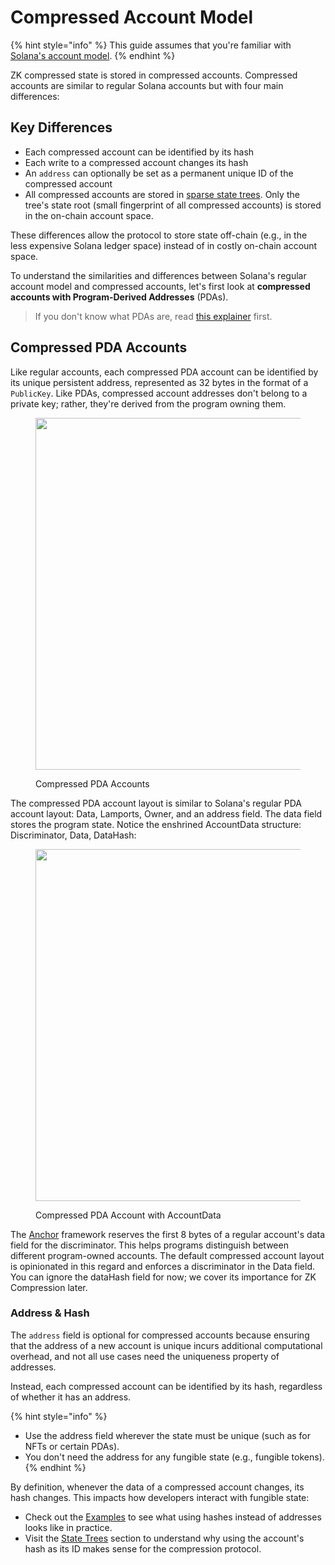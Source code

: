 # Compressed Account Model

{% hint style="info" %}
This guide assumes that you're familiar with [Solana's account model](https://solana.com/docs/core/accounts).
{% endhint %}

ZK compressed state is stored in compressed accounts. Compressed accounts are similar to regular Solana accounts but with four main differences:

## Key Differences <a href="#key-differences" id="key-differences"></a>

* Each compressed account can be identified by its hash
* Each write to a compressed account changes its hash
* An `address` can optionally be set as a permanent unique ID of the compressed account
* All compressed accounts are stored in [sparse state trees](https://www.zkcompression.com/learn/core-concepts/state-trees). Only the tree's state root (small fingerprint of all compressed accounts) is stored in the on-chain account space.

These differences allow the protocol to store state off-chain (e.g., in the less expensive Solana ledger space) instead of in costly on-chain account space.

To understand the similarities and differences between Solana's regular account model and compressed accounts, let's first look at **compressed accounts with Program-Derived Addresses** (PDAs).

> If you don't know what PDAs are, read [this explainer](https://solana.com/docs/core/pda) first.

## Compressed PDA Accounts <a href="#compressed-pda-accounts" id="compressed-pda-accounts"></a>

Like regular accounts, each compressed PDA account can be identified by its unique persistent address, represented as 32 bytes in the format of a `PublicKey`. Like PDAs, compressed account addresses don't belong to a private key; rather, they're derived from the program owning them.



<figure><img src="https://www.zkcompression.com/~gitbook/image?url=https%3A%2F%2F3488020389-files.gitbook.io%2F%7E%2Ffiles%2Fv0%2Fb%2Fgitbook-x-prod.appspot.com%2Fo%2Fspaces%252FDBJ4vLlhHTdkUGOiHxbB%252Fuploads%252FikMGOt2gYlH0YAyIDMGR%252Fimage.png%3Falt%3Dmedia%26token%3D61e5f88c-7fba-4506-9be5-a6b673831878&#x26;width=768&#x26;dpr=4&#x26;quality=100&#x26;sign=6fae0b7e54251a5364d07c144b3e3dec18b1c7c7a6050ab8b7abbdff28f991e0" alt="" width="563"><figcaption><p>Compressed PDA Accounts</p></figcaption></figure>

The compressed PDA account layout is similar to Solana's regular PDA account layout: Data, Lamports, Owner, and an address field. The data field stores the program state. Notice the enshrined AccountData structure: Discriminator, Data, DataHash:

<figure><img src="https://www.zkcompression.com/~gitbook/image?url=https%3A%2F%2F3488020389-files.gitbook.io%2F%7E%2Ffiles%2Fv0%2Fb%2Fgitbook-x-prod.appspot.com%2Fo%2Fspaces%252FDBJ4vLlhHTdkUGOiHxbB%252Fuploads%252FgOUc2sZELSEWVeT5h2cI%252Fimage.png%3Falt%3Dmedia%26token%3D40d84b6a-d4b6-4224-8d20-a92c8a4355f4&#x26;width=768&#x26;dpr=4&#x26;quality=100&#x26;sign=74977b716a84d81d307582fe5f7b8da2765064ba11d3c1e1edec167c39fc60b9" alt="" width="563"><figcaption><p>Compressed PDA Account with AccountData</p></figcaption></figure>

The [Anchor](https://www.anchor-lang.com/) framework reserves the first 8 bytes of a regular account's data field for the discriminator. This helps programs distinguish between different program-owned accounts. The default compressed account layout is opinionated in this regard and enforces a discriminator in the Data field. You can ignore the dataHash field for now; we cover its importance for ZK Compression later.

### Address & Hash <a href="#address-and-hash" id="address-and-hash"></a>

The `address` field is optional for compressed accounts because ensuring that the address of a new account is unique incurs additional computational overhead, and not all use cases need the uniqueness property of addresses.

Instead, each compressed account can be identified by its hash, regardless of whether it has an address.

{% hint style="info" %}
* Use the address field wherever the state must be unique (such as for NFTs or certain PDAs).
* You don't need the address for any fungible state (e.g., fungible tokens).
{% endhint %}

By definition, whenever the data of a compressed account changes, its hash changes. This impacts how developers interact with fungible state:

* Check out the [Examples](https://www.zkcompression.com/introduction/intro-to-development#build-by-example) to see what using hashes instead of addresses looks like in practice.
* Visit the [State Trees](https://www.zkcompression.com/learn/core-concepts/state-trees) section to understand why using the account's hash as its ID makes sense for the compression protocol.
